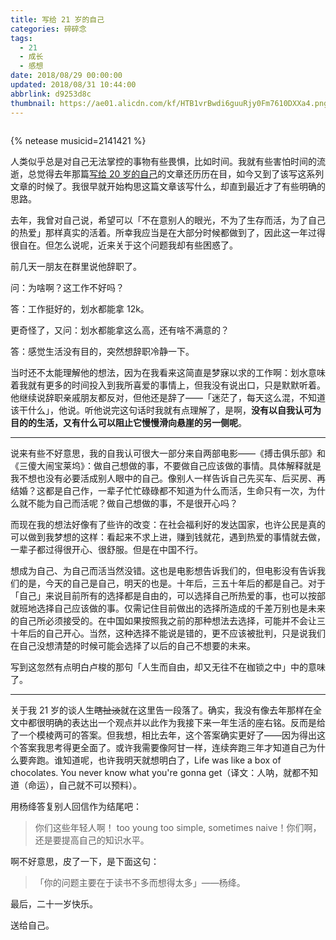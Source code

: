```yaml
---
title: 写给 21 岁的自己
categories: 碎碎念
tags:
  - 21
  - 成长
  - 感想
date: 2018/08/29 00:00:00
updated: 2018/08/31 10:44:00
abbrlink: d9253d8c
thumbnail: https://ae01.alicdn.com/kf/HTB1vrBwdi6guuRjy0Fm7610DXXa4.png
---
```


<iframe id="music" frameborder="no" width="100%" height="0" src="https://blog.itswincer.com/music/v1/?id=31861287"></iframe>

{% netease musicid=2141421 %}

人类似乎总是对自己无法掌控的事物有些畏惧，比如时间。我就有些害怕时间的流逝，总觉得去年那篇[写给 20 岁的自己](https://blog.itswincer.com/posts/11ab0263/)的文章还历历在目，如今又到了该写这系列文章的时候了。我很早就开始构思这篇文章该写什么，却直到最近才了有些明确的思路。

去年，我曾对自己说，希望可以「不在意别人的眼光，不为了生存而活，为了自己的热爱」那样真实的活着。所幸我应当是在大部分时候都做到了，因此这一年过得很自在。但怎么说呢，近来关于这个问题我却有些困惑了。

<!-- more -->

前几天一朋友在群里说他辞职了。

问：为啥啊？这工作不好吗？

答：工作挺好的，划水都能拿 12k。

更奇怪了，又问：划水都能拿这么高，还有啥不满意的？

答：感觉生活没有目的，突然想辞职冷静一下。

当时还不太能理解他的想法，因为在我看来这简直是梦寐以求的工作啊：划水意味着我就有更多的时间投入到我所喜爱的事情上，但我没有说出口，只是默默听着。他继续说辞职亲戚朋友都反对，但他还是辞了——「迷茫了，每天这么混，不知道该干什么」，他说。听他说完这句话时我就有点理解了，是啊，**没有以自我认可为目的的生活，又有什么可以阻止它慢慢滑向悬崖的另一侧呢**。

---

说来有些不好意思，我的自我认可很大一部分来自两部电影——《搏击俱乐部》和《三傻大闹宝莱坞》：做自己想做的事，不要做自己应该做的事情。具体解释就是我不想也没有必要活成别人眼中的自己。像别人一样告诉自己先买车、后买房、再结婚？这都是自己作，一辈子忙忙碌碌都不知道为什么而活，生命只有一次，为什么就不能为自己而活呢？做自己想做的事，不是很开心吗？

而现在我的想法好像有了些许的改变：在社会福利好的发达国家，也许公民是真的可以做到我梦想的这样：看起来不求上进，赚到钱就花，遇到热爱的事情就去做，一辈子都过得很开心、很舒服。但是在中国不行。

想成为自己、为自己而活当然没错。这也是电影想告诉我们的，但电影没有告诉我们的是，今天的自己是自己，明天的也是。十年后，三五十年后的都是自己。对于「自己」来说目前所有的选择都是自由的，可以选择自己所热爱的事，也可以按部就班地选择自己应该做的事。仅需记住目前做出的选择所造成的千差万别也是未来的自己所必须接受的。在中国如果按照我之前的那种想法去选择，可能并不会让三十年后的自己开心。当然，这种选择不能说是错的，更不应该被批判，只是说我们在自己没想清楚的时候可能会选择了以后的自己不想要的未来。

写到这忽然有点明白卢梭的那句「人生而自由，却又无往不在枷锁之中」中的意味了。

---

关于我 21 岁的谈人生~~瞎扯淡~~就在这里告一段落了。确实，我没有像去年那样在全文中都很明确的表达出一个观点并以此作为我接下来一年生活的座右铭。反而是给了一个模棱两可的答案。但我想，相比去年，这个答案确实更好了——因为得出这个答案我思考得更全面了。或许我需要像阿甘一样，连续奔跑三年才知道自己为什么要奔跑。谁知道呢，也许我明天就想明白了，Life was like a box of chocolates. You never know what you're gonna get（译文：人呐，就都不知道（命运），自己就不可以预料）。

用杨绛答复别人回信作为结尾吧：

> 你们这些年轻人啊！ too young too simple, sometimes naive！你们啊，还是要提高自己的知识水平。

啊不好意思，皮了一下，是下面这句：

> 「你的问题主要在于读书不多而想得太多」——杨绛。

最后，二十一岁快乐。

送给自己。
